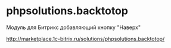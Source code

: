 phpsolutions.backtotop
======================

Модуль для Битрикс добавляющий кнопку "Наверх"

http://marketplace.1c-bitrix.ru/solutions/phpsolutions.backtotop/
